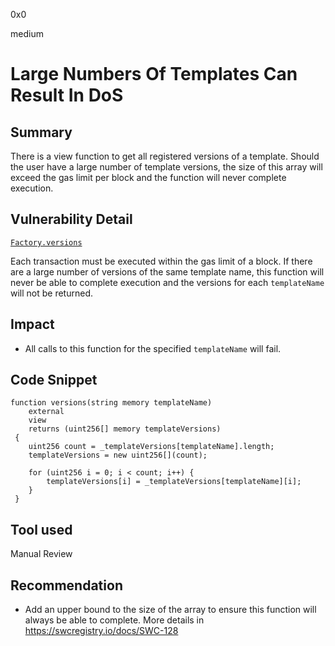 0x0

medium

# Large Numbers Of Templates Can Result In DoS

## Summary

There is a view function to get all registered versions of a template. Should the user have a large number of template versions, the size of this array will exceed the gas limit per block and the function will never complete execution.

## Vulnerability Detail

[`Factory.versions`](https://github.com/sherlock-audit/2022-10-nftport/blob/main/evm-minting-master/contracts/Factory.sol#L265)

Each transaction must be executed within the gas limit of a block. If there are a large number of versions of the same template name, this function will never be able to complete execution and the versions for each `templateName` will not be returned.

## Impact

- All calls to this function for the specified `templateName` will fail.

## Code Snippet

```solidity
function versions(string memory templateName)
    external
    view
    returns (uint256[] memory templateVersions)
 {
    uint256 count = _templateVersions[templateName].length;
    templateVersions = new uint256[](count);

    for (uint256 i = 0; i < count; i++) {
        templateVersions[i] = _templateVersions[templateName][i];
    }
 }
```

## Tool used

Manual Review

## Recommendation

- Add an upper bound to the size of the array to ensure this function will always be able to complete. More details in https://swcregistry.io/docs/SWC-128
